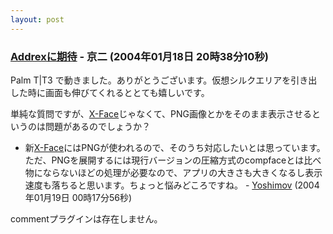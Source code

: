 ```yaml
---
layout: post
---
```

<h3><a href="/?page=BBS%2D%BB%A8%C3%CC%2F4" class="wikipage">Addrexに期待</a> - 京二 (2004年01月18日 20時38分10秒)</h3>
<p>Palm T|T3 で動きました。ありがとうございます。仮想シルクエリアを引き出した時に画面も伸びてくれるととても嬉しいです。</p>
<p>単純な質問ですが、<a href="/?page=X%2DFace" class="wikipage">X-Face</a>じゃなくて、PNG画像とかをそのまま表示させるというのは問題があるのでしょうか？</p>
<ul>
<li>新<a href="/?page=X%2DFace" class="wikipage">X-Face</a>にはPNGが使われるので、そのうち対応したいとは思っています。ただ、PNGを展開するには現行バージョンの圧縮方式のcompfaceとは比べ物にならないほどの処理が必要なので、アプリの大きさも大きくなるし表示速度も落ちると思います。ちょっと悩みどころですね。 - <a href="/?page=Yoshimov" class="wikipage">Yoshimov</a> (2004年01月19日 00時17分56秒)</li>
</ul>
<p><span class="error">commentプラグインは存在しません。</span> </p>
